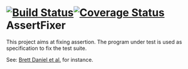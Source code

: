 [![Build Status](https://travis-ci.org/danglotb/AssertFixer.svg?branch=master)](https://travis-ci.org/danglotb/AssertFixer)[![Coverage Status](https://coveralls.io/repos/github/danglotb/AssertFixer/badge.svg?branch=master)](https://coveralls.io/github/danglotb/AssertFixer?branch=master)
AssertFixer
=====================================================================================================================

This project aims at fixing assertion. The program under test is used as specification to fix the test suite.

See: [Brett Daniel et al.](https://scholar.google.com/citations?view_op=view_citation&hl=fr&user=x6OIBq4AAAAJ&citation_for_view=x6OIBq4AAAAJ:roLk4NBRz8UC) for instance.
